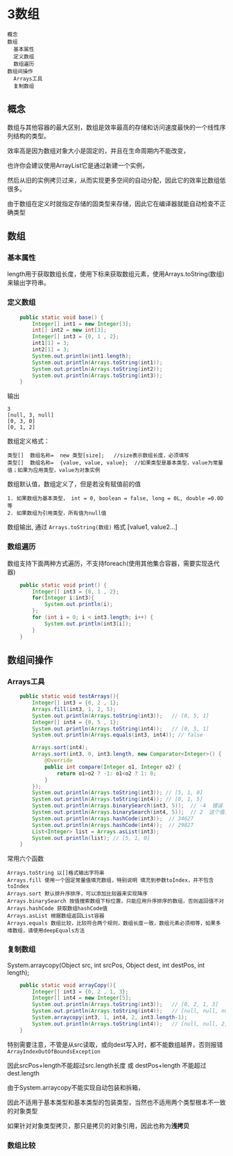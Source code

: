 # 3数组
    概念
    数组
      基本属性
      定义数组
      数组遍历
    数组间操作
      Arrays工具
      复制数组

## 概念

数组与其他容器的最大区别，数组是效率最高的存储和访问速度最快的一个线性序列结构的类型。

效率高是因为数组对象大小是固定的，并且在生命周期内不能改变，

也许你会建议使用ArrayList它是通过新建一个实例，

然后从旧的实例拷贝过来，从而实现更多空间的自动分配，因此它的效率比数组低很多。

由于数组在定义时就指定存储的固类型来存储，因此它在编译器就能自动检查不正确类型


## 数组

### 基本属性

length用于获取数组长度，使用下标来获取数组元素，使用Arrays.toString(数组)来输出字符串。

### 定义数组

```java
    public static void base() {
        Integer[] int1 = new Integer[3];
        int[] int2 = new int[3];
        Integer[] int3 = {0, 1 , 2};
        int1[1] = 3;
        int2[1] = 3;
        System.out.println(int1.length);
        System.out.println(Arrays.toString(int1));
        System.out.println(Arrays.toString(int2));
        System.out.println(Arrays.toString(int3));
    }
```

输出
```
3
[null, 3, null]
[0, 3, 0]
[0, 1, 2]
```

数组定义格式：
```
类型[]  数组名称=  new 类型[size];   //size表示数组长度，必须填写
类型[]  数组名称=  {value, value, value};  //如果类型是基本类型，value为常量值；如果为应用类型，value为对象实例
```

数组默认值，数组定义了，但是若没有赋值前的值
```
1. 如果数组为基本类型， int = 0, boolean = false, long = 0L, double =0.0D等
2. 如果数组为引用类型，所有值为null值
```

数组输出, 通过 `Arrays.toString(数组)` 格式 [value1, value2...]

### 数组遍历

数组支持下面两种方式遍历，不支持foreach(使用其他集合容器，需要实现迭代器)
```java
    public static void print() {
        Integer[] int3 = {0, 1 , 2};
        for(Integer i:int3){
            System.out.println(i);
        };
        for (int i = 0; i < int3.length; i++) {
            System.out.println(int3[i]);
        }
    }
```

## 数组间操作

### Arrays工具
```java
    public static void testArrays(){
        Integer[] int3 = {0, 2 , 1};
        Arrays.fill(int3, 1, 2, 5);
        System.out.println(Arrays.toString(int3));   // [0, 5, 1]
        Integer[] int4 = {0, 5 , 1};
        System.out.println(Arrays.toString(int4));   // [0, 5, 1]
        System.out.println(Arrays.equals(int3, int4)); // false

        Arrays.sort(int4);
        Arrays.sort(int3, 0, int3.length, new Comparator<Integer>() {
            @Override
            public int compare(Integer o1, Integer o2) {
                return o1>o2 ? -1: o1<o2 ? 1: 0;
            }
        });
        System.out.println(Arrays.toString(int3)); // [5, 1, 0]
        System.out.println(Arrays.toString(int4)); // [0, 1, 5]
        System.out.println(Arrays.binarySearch(int3, 5));  // -4  错误
        System.out.println(Arrays.binarySearch(int4, 5));  // 2  这个值正常的
        System.out.println(Arrays.hashCode(int3));  // 34627
        System.out.println(Arrays.hashCode(int4));  // 29827
        List<Integer> list = Arrays.asList(int3);
        System.out.println(list); // [5, 1, 0]
    }
```

常用六个函数
```
Arrays.toString 以[]格式输出字符串
Arrays.fill 使用一个固定常量值填充数组，特别说明 填充到参数toIndex，并不包含toIndex
Arrays.sort 默认排升序排序，可以添加比较器来实现降序
Arrays.binarySearch 按值搜索数组下标位置，只能应用升序排序的数组，否则返回值不对
Arrays.hashCode 获取数组hashCode值
Arrays.asList 根据数组返回List容器
Arrays.equals 数组比较，比较符合两个规则，数组长度一致，数组元素必须相等，如果多维数组，请使用deepEquals方法
```

### 复制数组

System.arraycopy(Object src, int srcPos, Object dest, int destPos, int length);
```java
    public static void arrayCopy(){
        Integer[] int3 = {0, 2 , 1, 3};
        Integer[] int4 = new Integer[5];
        System.out.println(Arrays.toString(int3));   // [0, 2, 1, 3]
        System.out.println(Arrays.toString(int4));   // [null, null, null, null, null]
        System.arraycopy(int3, 1, int4, 2, int3.length-1);
        System.out.println(Arrays.toString(int4));   // [null, null, 2, 1, 3]
    }
```

特别需要注意，不管是从src读取，或向dest写入时，都不能数组越界，否则报错 `ArrayIndexOutOfBoundsException`

因此srcPos+length不能超过src.length长度 或 destPos+length 不能超过dest.length

由于System.arraycopy不能实现自动包装和拆箱，

因此不适用于基本类型和基本类型的包装类型，当然也不适用两个类型根本不一致的对象类型

如果针对对象类型拷贝，那只是拷贝的对象引用，因此也称为**浅拷贝**

### 数组比较
